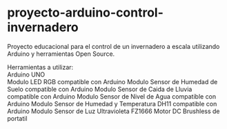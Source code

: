 # proyecto-arduino-control-invernadero
Proyecto educacional para el control de un invernadero a escala utilizando Arduino y herramientas Open Source.

Herramientas a utilizar:
<br>
Arduino UNO <br>
Modulo LED RGB compatible con Arduino
Modulo Sensor de Humedad de Suelo compatible con Arduino
Modulo Sensor de Caida de Lluvia compatible con Arduino
Modulo Sensor de Nivel de Agua compatible con Arduino
Modulo Sensor de Humedad y Temperatura DH11 compatible con Arduino
Modulo Sensor de Luz Ultravioleta FZ1666
Motor DC Brushless de portatil 
